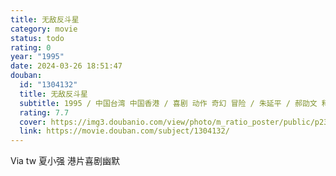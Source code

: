 ```yaml
---
title: 无敌反斗星
category: movie
status: todo
rating: 0
year: "1995"
date: 2024-03-26 18:51:47
douban:
  id: "1304132"
  title: 无敌反斗星
  subtitle: 1995 / 中国台湾 中国香港 / 喜剧 动作 奇幻 冒险 / 朱延平 / 郝劭文 释小龙
  rating: 7.7
  cover: https://img3.doubanio.com/view/photo/m_ratio_poster/public/p2352229477.jpg
  link: https://movie.douban.com/subject/1304132/
---
```


Via tw 夏小强 港片喜剧幽默 